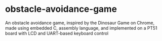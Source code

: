 # obstacle-avoidance-game
An obstacle avoidance game, inspired by the Dinosaur Game on Chrome, made using embedded C, assembly language, and implemented on a PT51 board with LCD and UART-based keyboard control
